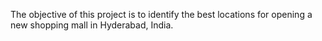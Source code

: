  The objective of this project is to identify the best locations for opening a new shopping mall in Hyderabad, India. 
